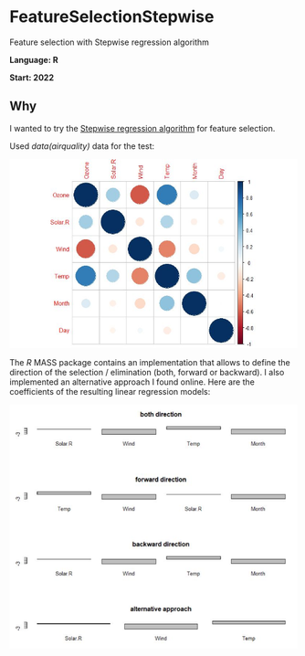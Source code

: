# FeatureSelectionStepwise
Feature selection with Stepwise regression algorithm

**Language: R**

**Start: 2022**

## Why
I wanted to try the [Stepwise regression algorithm](https://en.wikipedia.org/wiki/Stepwise_regression) for feature selection. 

Used _data(airquality)_ data for the test:

![correlation matrix plot](/images/plot1.jpg)

The _R_ MASS package contains an implementation that allows to define the direction of the selection / elimination (both, forward or backward). I also implemented an alternative approach I found online. Here are the coefficients of the resulting linear regression models:

![coefficients](/images/coefficients.jpg)